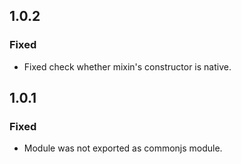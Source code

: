 ## 1.0.2

### Fixed

* Fixed check whether mixin's constructor is native.

## 1.0.1

### Fixed

* Module was not exported as commonjs module.
